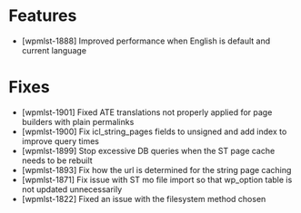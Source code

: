 # Features
* [wpmlst-1888] Improved performance when English is default and current language

# Fixes
* [wpmlst-1901] Fixed ATE translations not properly applied for page builders with plain permalinks
* [wpmlst-1900] Fix icl_string_pages fields to unsigned and add index to improve query times
* [wpmlst-1899] Stop excessive DB queries when the ST page cache needs to be rebuilt
* [wpmlst-1893] Fix how the url is determined for the string page caching
* [wpmlst-1871] Fix issue with ST mo file import so that wp_option table is not updated unnecessarily
* [wpmlst-1822] Fixed an issue with the filesystem method chosen